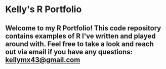 # Kelly's R Portfolio

## Welcome to my R Portfolio! This code repository contains examples of R I've written and played around with. Feel free to take a look and reach out via email if you have any questions: kellymx43@gmail.com
